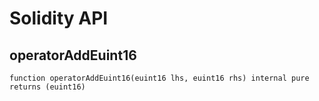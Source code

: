 # Solidity API

## operatorAddEuint16

```solidity
function operatorAddEuint16(euint16 lhs, euint16 rhs) internal pure returns (euint16)
```

